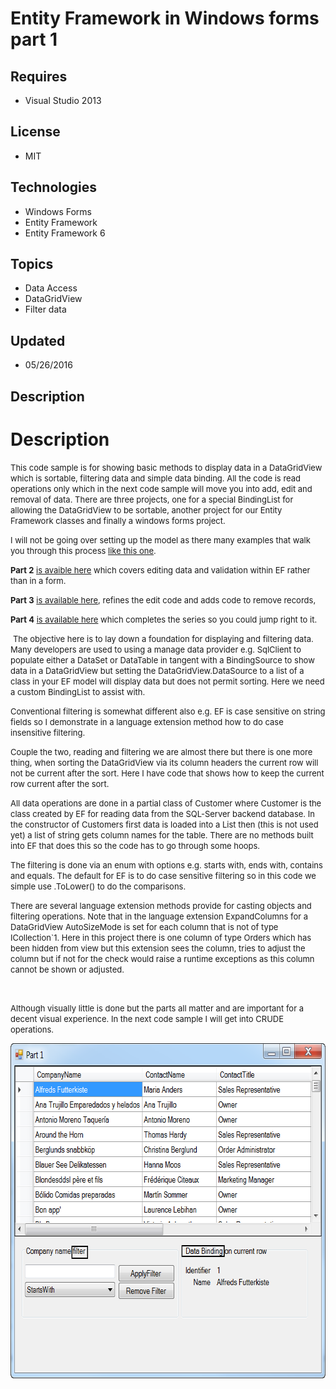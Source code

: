 # Entity Framework in Windows forms part 1
## Requires
- Visual Studio 2013
## License
- MIT
## Technologies
- Windows Forms
- Entity Framework
- Entity Framework 6
## Topics
- Data Access
- DataGridView
- Filter data
## Updated
- 05/26/2016
## Description

<h1>Description</h1>
<p><span style="font-size:small">This code sample is for showing basic methods to display data in a DataGridView which is sortable, filtering data and simple data binding. All the code is read operations only which in the next code sample will move you into
 add, edit and removal of data. There are three projects, one for a special BindingList for allowing the DataGridView to be sortable, another project for our Entity Framework classes and finally a windows forms project.</span></p>
<p><span style="font-size:small">I will not be going over setting up the model as there many examples that walk you through this process
<a href="https://msdn.microsoft.com/en-us/data/jj206878.aspx">like this one</a>.</span></p>
<p><span style="font-size:small"><strong>Part 2</strong> <a href="https://code.msdn.microsoft.com/Entity-Framework-in-025d5d7b">
is avaible here</a> which covers editing data and validation within EF rather than in a form.</span></p>
<p><span style="font-size:small"><strong>Part 3</strong> <a href="https://code.msdn.microsoft.com/Entity-Framework-in-165c34ee">
is available here</a>, refines the edit code and adds code to remove records,</span></p>
<p><span style="font-size:small"><strong>Part 4</strong> <a href="https://code.msdn.microsoft.com/Entity-Framework-in-764fa5ba">
is available here</a> which completes the series so you could jump right to it.</span></p>
<p>&nbsp;<span style="font-size:small">The objective here is to lay down a foundation for displaying and filtering data. Many developers are used to using a manage data provider e.g. SqlClient to populate either a DataSet or DataTable in tangent with a BindingSource
 to show data in a DataGridView but setting the DataGridView.DataSource to a list of a class in your EF model will display data but does not permit sorting. Here we need a custom BindingList to assist with.</span></p>
<p><span style="font-size:small">Conventional filtering is somewhat different also e.g. EF is case sensitive on string fields so I demonstrate in a language extension method how to do case insensitive filtering.</span></p>
<p><span style="font-size:small">Couple the two, reading and filtering we are almost there but there is one more thing, when sorting the DataGridView via its column headers the current row will not be current after the sort. Here I have code that shows how
 to keep the current row current after the sort.</span></p>
<p><span style="font-size:small">All data operations are done in a partial class of Customer where Customer is the class created by EF for reading data from the SQL-Server backend database. In the constructor of Customers first data is loaded into a List then
 (this is not used yet) a list of string gets column names for the table. There are no methods built into EF that does this so the code has to go through some hoops.</span></p>
<p><span style="font-size:small">The filtering is done via an enum with options e.g. starts with, ends with, contains and equals. The default for EF is to do case sensitive filtering so in this code we simple use .ToLower() to do the comparisons.</span></p>
<p><span style="font-size:small">There are several language extension methods provide for casting objects and filtering operations. Note that in the language extension ExpandColumns for a DataGridView AutoSizeMode is set for each column that is not of type
 ICollection`1. Here in this project there is one column of type Orders which has been hidden from view but this extension sees the column, tries to adjust the column but if not for the check would raise a runtime exceptions as this column cannot be shown or
 adjusted.</span></p>
<p>&nbsp;</p>
<p><span style="font-size:small">Although visually little is done but the parts all matter and are important for a decent visual experience. In the next code sample I will get into CRUDE operations.</span></p>
<p><img id="149091" src="149091-pm.png" alt="" width="687" height="536">&nbsp;</p>
